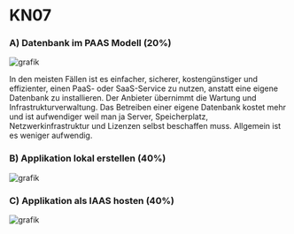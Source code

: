# KN07

### A) Datenbank im PAAS Modell (20%)

![grafik](https://github.com/user-attachments/assets/6e5a3f5b-1d73-4c51-ae73-abc5773564f0)

In den meisten Fällen ist es einfacher, sicherer, kostengünstiger und effizienter, einen PaaS- oder SaaS-Service zu nutzen, anstatt eine eigene Datenbank zu installieren.
Der Anbieter übernimmt die Wartung und Infrastrukturverwaltung. Das Betreiben einer eigene Datenbank kostet mehr und ist aufwendiger weil man ja Server, Speicherplatz, Netzwerkinfrastruktur und Lizenzen selbst beschaffen muss. Allgemein ist es weniger aufwendig. 

### B) Applikation lokal erstellen (40%)

![grafik](https://github.com/user-attachments/assets/6c64b29a-e519-4465-97b4-932dc89e57cb)

### C) Applikation als IAAS hosten (40%)

![grafik](https://github.com/user-attachments/assets/e85a20de-e83d-4b02-a3ad-79cd8855a4c1)
